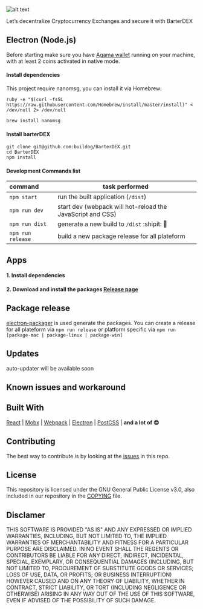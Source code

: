 ![alt text](https://github.com/buildog/BarterDEX/raw/master/resources/github/logoWithPunchline.png)

Let’s decentralize Cryptocurrency Exchanges and secure it with BarterDEX

## Electron (Node.js)

Before starting make sure you have [Agama wallet](https://github.com/SuperNETorg/Agama) running on your machine, with at least 2 coins activated in native mode.

#### Install dependencies

This project require nanomsg, you can install it via Homebrew:

```shell
ruby -e "$(curl -fsSL https://raw.githubusercontent.com/Homebrew/install/master/install)" < /dev/null 2> /dev/null
```

```shell
brew install nanomsg
```

#### Install barterDEX

```shell
git clone git@github.com:buildog/BarterDEX.git
cd BarterDEX
npm install
```

#### Development Commands list

| command  | task performed  |
|:-----------| -----------|
| `npm start`   | run the built application (`/dist`) |
| `npm run dev` | start dev (webpack will hot-reload the JavaScript and CSS) |
| `npm run dist` | generate a new build to `/dist` :shipit: 🎉 |
| `npm run release` | build a new package release for all plateform |


## Apps

#### 1. Install dependencies
#### 2. Download and install the packages [Release page](https://github.com/buildog/BarterDEX/releases)

## Package release

[electron-packager](https://github.com/electron-userland/electron-packager) is used generate the packages. You can create a release for all plateform via `npm run release` or platform specific via `npm run [package-mac | package-linux | package-win]`

## Updates

auto-updater will be available soon

## Known issues and workaround

## Built With
[React](https://facebook.github.io/react/) |
[Mobx](https://github.com/mobxjs/mobx) |
[Webpack](https://webpack.github.io/)  |
[Electron](https://github.com/electron/electron)  |
[PostCSS](https://github.com/postcss/postcss)  | **and a lot of 😍**


## Contributing
The best way to contribute is by looking at the [issues](https://github.com/buildog/BarterDEX/issues) in this repo.  

## License
This repository is licensed under the GNU General Public License v3.0, also included in our repository in the [COPYING](https://github.com/buildog/BarterDEX/blob/master/COPYING) file.

## Disclamer

THIS SOFTWARE IS PROVIDED "AS IS" AND ANY EXPRESSED OR IMPLIED WARRANTIES, INCLUDING, BUT NOT LIMITED TO, THE IMPLIED WARRANTIES OF MERCHANTABILITY AND FITNESS FOR A PARTICULAR PURPOSE ARE DISCLAIMED. IN NO EVENT SHALL THE REGENTS OR CONTRIBUTORS BE LIABLE FOR ANY DIRECT, INDIRECT, INCIDENTAL, SPECIAL, EXEMPLARY, OR CONSEQUENTIAL DAMAGES (INCLUDING, BUT NOT LIMITED TO, PROCUREMENT OF SUBSTITUTE GOODS OR SERVICES; LOSS OF USE, DATA, OR PROFITS; OR BUSINESS INTERRUPTION) HOWEVER CAUSED AND ON ANY THEORY OF LIABILITY, WHETHER IN CONTRACT, STRICT LIABILITY, OR TORT (INCLUDING NEGLIGENCE OR OTHERWISE) ARISING IN ANY WAY OUT OF THE USE OF THIS SOFTWARE, EVEN IF ADVISED OF THE POSSIBILITY OF SUCH DAMAGE.
